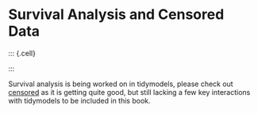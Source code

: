 # Survival Analysis and Censored Data


::: {.cell}

:::


Survival analysis is being worked on in tidymodels, please check out [censored](https://github.com/tidymodels/censored) as it is getting quite good, but still lacking a few key interactions with tidymodels to be included in this book.
